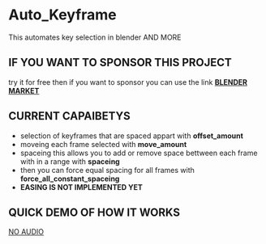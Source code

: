 # Auto_Keyframe
This automates key selection in blender AND MORE

## **IF YOU WANT TO SPONSOR THIS PROJECT**

try it for free then if you want to sponsor you can use the link
[**BLENDER MARKET**](https://blendermarket.com/products/grease-pencil-into-mesh-animations)

## CURRENT CAPAIBETYS 

- selection of keyframes that are spaced appart with **offset_amount**
- moveing each frame selected with **move_amount**
- spaceing this allows you to add or remove space bettween each frame with in a range with **spaceing**
- then you can force equal spacing for all frames with **force_all_constant_spaceing**
- **EASING IS NOT IMPLEMENTED YET**

## QUICK DEMO OF HOW IT WORKS 

[NO AUDIO](https://youtu.be/0mjQiP1q_SY)
